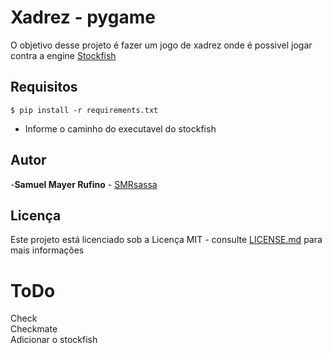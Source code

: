 # Xadrez - pygame

O objetivo desse projeto é fazer um jogo de xadrez onde é possivel jogar contra a engine [Stockfish](https://stockfishchess.org/)

## Requisitos
```
$ pip install -r requirements.txt
```
- Informe o caminho do executavel do stockfish

## Autor
-**Samuel Mayer Rufino** - [SMRsassa](https://github.com/smrsassa)

## Licença  
Este projeto está licenciado sob a Licença MIT - consulte [LICENSE.md](https://github.com/smrsassa/xadrez-pygame/blob/main/LICENSE) para mais informações

# ToDo
Check <br>
Checkmate <br>
Adicionar o stockfish
